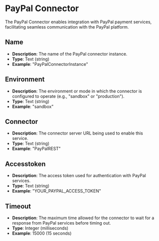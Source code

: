 # PayPal Connector

The PayPal Connector enables integration with PayPal payment services, facilitating seamless communication with the PayPal platform.

## Name
- **Description**: The name of the PayPal connector instance.
- **Type**: Text (string)
- **Example**: "PayPalConnectorInstance"

## Environment
- **Description**: The environment or mode in which the connector is configured to operate (e.g., "sandbox" or "production").
- **Type**: Text (string)
- **Example**: "sandbox"

## Connector
- **Description**: The connector server URL being used to enable this service.
- **Type**: Text (string)
- **Example**: "PayPalREST"

## Accesstoken
- **Description**: The access token used for authentication with PayPal services.
- **Type**: Text (string)
- **Example**: "YOUR_PAYPAL_ACCESS_TOKEN"

## Timeout
- **Description**: The maximum time allowed for the connector to wait for a response from PayPal services before timing out.
- **Type**: Integer (milliseconds)
- **Example**: 15000 (15 seconds)
